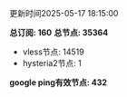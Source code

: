 更新时间2025-05-17 18:15:00

**总订阅: 160**
**总节点: 35364**
- vless节点: 14519
- hysteria2节点: 1

**google ping有效节点: 432**
